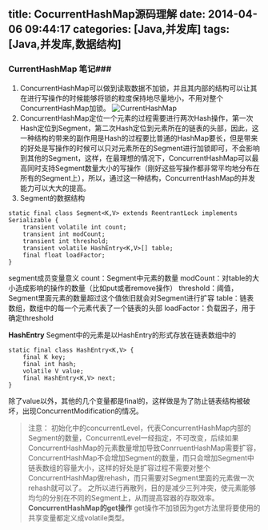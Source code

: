 title: CocurrentHashMap源码理解
date: 2014-04-06 09:44:17
categories: [Java,并发库]
tags: [Java,并发库,数据结构]
---
### CurrentHashMap 笔记###
 1. ConcurrentHashMap可以做到读取数据不加锁，并且其内部的结构可以让其在进行写操作的时候能够将锁的粒度保持地尽量地小，不用对整个ConcurrentHashMap加锁。
![CurrentHashMap][1]
 2. ConcurrentHashMap定位一个元素的过程需要进行两次Hash操作，第一次Hash定位到Segment，第二次Hash定位到元素所在的链表的头部，因此，这一种结构的带来的副作用是Hash的过程要比普通的HashMap要长，但是带来的好处是写操作的时候可以只对元素所在的Segment进行加锁即可，不会影响到其他的Segment，这样，在最理想的情况下，ConcurrentHashMap可以最高同时支持Segment数量大小的写操作（刚好这些写操作都非常平均地分布在所有的Segment上），所以，通过这一种结构，ConcurrentHashMap的并发能力可以大大的提高。
 3. Segment的数据结构
```
static final class Segment<K,V> extends ReentrantLock implements Serializable {
    transient volatile int count;
    transient int modCount;
    transient int threshold;
    transient volatile HashEntry<K,V>[] table;
    final float loadFactor;
}
```
segment成员变量意义
count：Segment中元素的数量
modCount：对table的大小造成影响的操作的数量（比如put或者remove操作）
threshold：阈值，Segment里面元素的数量超过这个值依旧就会对Segment进行扩容
table：链表数组，数组中的每一个元素代表了一个链表的头部
loadFactor：负载因子，用于确定threshold

**HashEntry**
Segment中的元素是以HashEntry的形式存放在链表数组中的
```
static final class HashEntry<K,V> {
    final K key;
    final int hash;
    volatile V value;
    final HashEntry<K,V> next;
}
```
除了value以外，其他的几个变量都是final的，这样做是为了防止链表结构被破坏，出现ConcurrentModification的情况。
> 注意： 初始化中的concurrentLevel，代表ConcurrentHashMap内部的Segment的数量，ConcurrentLevel一经指定，不可改变，后续如果ConcurrentHashMap的元素数量增加导致ConrruentHashMap需要扩容，ConcurrentHashMap不会增加Segment的数量，而只会增加Segment中链表数组的容量大小，这样的好处是扩容过程不需要对整个ConcurrentHashMap做rehash，而只需要对Segment里面的元素做一次rehash就可以了。
> 之所以进行再散列，目的是减少三列冲突，使元素能够均匀的分别在不同的Segment上，从而提高容器的存取效率。
**ConcurrentHashMap的get操作**
get操作不加锁因为get方法里将要使用的共享变量都定义成volatile类型。











  [1]: http://7xrkr6.com1.z0.glb.clouddn.com/nuEZ0.png
